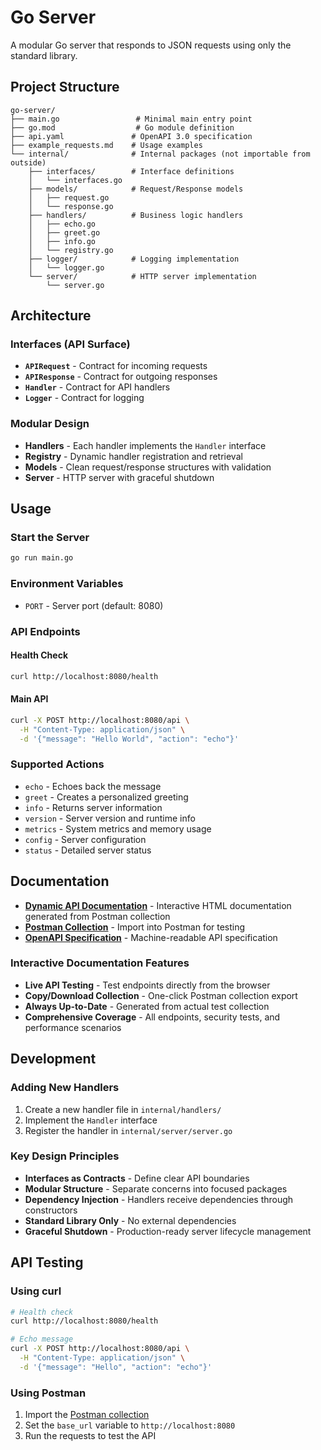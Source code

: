 # Go Server

A modular Go server that responds to JSON requests using only the standard library.

## Project Structure

```
go-server/
├── main.go                 # Minimal main entry point
├── go.mod                  # Go module definition
├── api.yaml               # OpenAPI 3.0 specification
├── example_requests.md    # Usage examples
└── internal/              # Internal packages (not importable from outside)
    ├── interfaces/        # Interface definitions
    │   └── interfaces.go
    ├── models/            # Request/Response models
    │   ├── request.go
    │   └── response.go
    ├── handlers/          # Business logic handlers
    │   ├── echo.go
    │   ├── greet.go
    │   ├── info.go
    │   └── registry.go
    ├── logger/            # Logging implementation
    │   └── logger.go
    └── server/            # HTTP server implementation
        └── server.go
```

## Architecture

### Interfaces (API Surface)

- **`APIRequest`** - Contract for incoming requests
- **`APIResponse`** - Contract for outgoing responses
- **`Handler`** - Contract for API handlers
- **`Logger`** - Contract for logging

### Modular Design

- **Handlers** - Each handler implements the `Handler` interface
- **Registry** - Dynamic handler registration and retrieval
- **Models** - Clean request/response structures with validation
- **Server** - HTTP server with graceful shutdown

## Usage

### Start the Server

```bash
go run main.go
```

### Environment Variables

- `PORT` - Server port (default: 8080)

### API Endpoints

#### Health Check

```bash
curl http://localhost:8080/health
```

#### Main API

```bash
curl -X POST http://localhost:8080/api \
  -H "Content-Type: application/json" \
  -d '{"message": "Hello World", "action": "echo"}'
```

### Supported Actions

- `echo` - Echoes back the message
- `greet` - Creates a personalized greeting
- `info` - Returns server information
- `version` - Server version and runtime info
- `metrics` - System metrics and memory usage
- `config` - Server configuration
- `status` - Detailed server status

## Documentation

- **[Dynamic API Documentation](http://localhost:8080/docs)** - Interactive HTML documentation generated from Postman collection
- **[Postman Collection](docs/Go-Server-API.postman_collection.json)** - Import into Postman for testing
- **[OpenAPI Specification](api.yaml)** - Machine-readable API specification

### Interactive Documentation Features

- **Live API Testing** - Test endpoints directly from the browser
- **Copy/Download Collection** - One-click Postman collection export
- **Always Up-to-Date** - Generated from actual test collection
- **Comprehensive Coverage** - All endpoints, security tests, and performance scenarios

## Development

### Adding New Handlers

1. Create a new handler file in `internal/handlers/`
2. Implement the `Handler` interface
3. Register the handler in `internal/server/server.go`

### Key Design Principles

- **Interfaces as Contracts** - Define clear API boundaries
- **Modular Structure** - Separate concerns into focused packages
- **Dependency Injection** - Handlers receive dependencies through constructors
- **Standard Library Only** - No external dependencies
- **Graceful Shutdown** - Production-ready server lifecycle management

## API Testing

### Using curl

```bash
# Health check
curl http://localhost:8080/health

# Echo message
curl -X POST http://localhost:8080/api \
  -H "Content-Type: application/json" \
  -d '{"message": "Hello", "action": "echo"}'
```

### Using Postman

1. Import the [Postman collection](docs/Go-Server-API.postman_collection.json)
2. Set the `base_url` variable to `http://localhost:8080`
3. Run the requests to test the API
